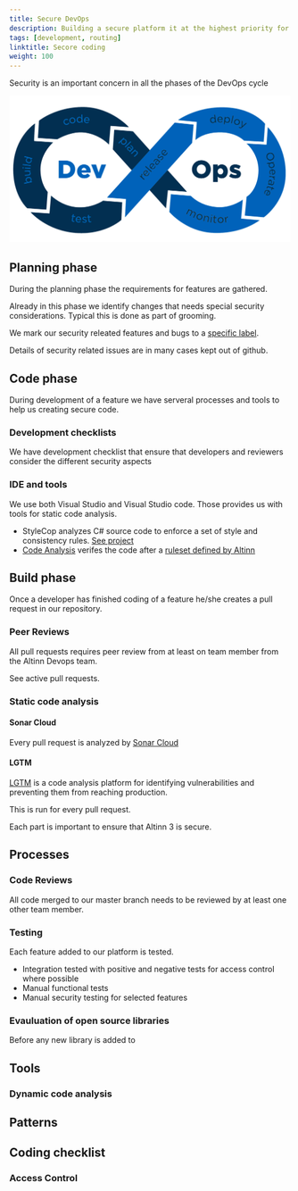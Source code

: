 ```yaml
---
title: Secure DevOps
description: Building a secure platform it at the highest priority for Altinn. 
tags: [development, routing]
linktitle: Secore coding
weight: 100
---
```




Security is an important concern in all the phases of the DevOps cycle

![Secure DevOps phases](devops.png "Secure DevOps phases")

## Planning phase

During the planning phase the requirements for features are gathered.

Already in this phase we identify changes that needs special security considerations. Typical this is done as part of grooming.

We mark our security releated features and bugs to a [specific label](https://github.com/Altinn/altinn-studio/issues?q=is%3Aopen+is%3Aissue+label%3Akind%2Fsecurity).

Details of security related issues are in many cases kept out of github.

## Code phase

During development of a feature we have serveral processes and tools to help us creating secure code.

### Development checklists

We have development checklist that ensure that developers and reviewers consider the different security aspects

### IDE and tools

We use both Visual Studio and Visual Studio code. Those provides us with tools for static code analysis.

- StyleCop analyzes C# source code to enforce a set of style and consistency rules. [See project](https://github.com/DotNetAnalyzers/StyleCopAnalyzers)
- [Code Analysis](https://docs.microsoft.com/en-us/visualstudio/code-quality/roslyn-analyzers-overview?view=vs-2019) verifes the code after a [ruleset defined by Altinn](https://github.com/Altinn/altinn-studio/blob/master/Altinn3.ruleset)

## Build phase

Once a developer has finished coding of a feature he/she creates a pull request in our repository.

### Peer Reviews

All pull requests requires peer review from at least on team member from the Altinn Devops team.

See active pull requests.

### Static code analysis

#### Sonar Cloud

Every pull request is analyzed by [Sonar Cloud](https://www.sonarcloud.io/github)

#### LGTM

[LGTM](https://github.com/marketplace/lgtm) is a code analysis platform for identifying vulnerabilities and preventing them from reaching production.

This is run for every pull request.

Each part is important to ensure that Altinn 3 is secure.

## Processes

### Code Reviews

All code merged to our master branch needs to be reviewed by at least one other team member. 

### Testing

Each feature added to our platform is tested.

- Integration tested with positive and negative tests for access control where possible
- Manual functional tests
- Manual security testing for selected features

### Evauluation of open source libraries

Before any new library is added to

## Tools


### Dynamic code analysis

## Patterns

## Coding checklist

### Access Control 

  
### 